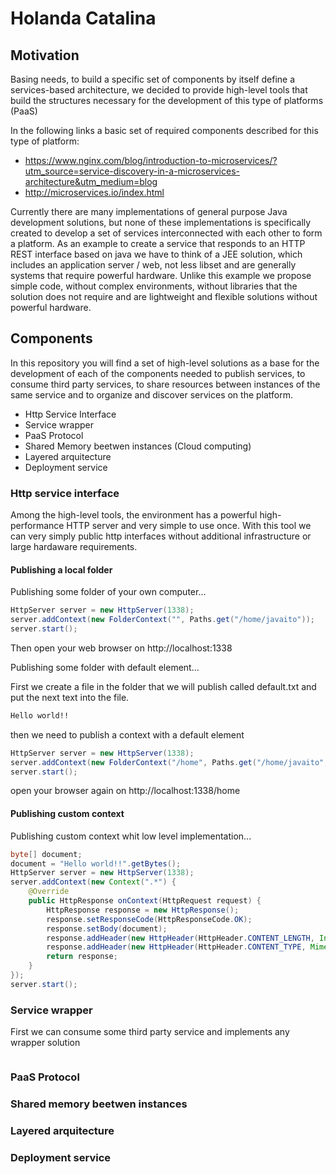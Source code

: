 # Holanda Catalina

## Motivation
Basing needs, to build a specific set of components by itself define a services-based architecture, we decided to provide high-level tools that build the structures necessary for the development of this type of platforms (PaaS)

In the following links a basic set of required components described for this type of platform:
- https://www.nginx.com/blog/introduction-to-microservices/?utm_source=service-discovery-in-a-microservices-architecture&utm_medium=blog
- http://microservices.io/index.html

Currently there are many implementations of general purpose Java development solutions, but none of these implementations is specifically created to develop a set of services interconnected with each other to form a platform.
As an example to create a service that responds to an HTTP REST interface based on java we have to think of a JEE solution, which includes an application server / web, not less libset and are generally systems that require powerful hardware. Unlike this example we propose simple code, without complex environments, without libraries that the solution does not require and are lightweight and flexible solutions without powerful hardware.

## Components
In this repository you will find a set of high-level solutions as a base for the development of each of the components needed to publish services, to consume third party services, to share resources between instances of the same service and to organize and discover services on the platform.

- Http Service Interface
- Service wrapper
- PaaS Protocol
- Shared Memory beetwen instances (Cloud computing)
- Layered arquitecture
- Deployment service

### Http service interface
Among the high-level tools, the environment has a powerful high-performance HTTP server and very simple to use once. With this tool we can very simply public http interfaces without additional infrastructure or large hardaware requirements.

#### Publishing a local folder
Publishing some folder of your own computer...
```java
HttpServer server = new HttpServer(1338);
server.addContext(new FolderContext("", Paths.get("/home/javaito"));
server.start();
```
Then open your web browser on http://localhost:1338

Publishing some folder with default element...

First we create a file in the folder that we will publish called default.txt and put the next text into the file.
```txt
Hello world!!
```
then we need to publish a context with a default element
```java
HttpServer server = new HttpServer(1338);
server.addContext(new FolderContext("/home", Paths.get("/home/javaito", "default.txt"));
server.start();
```
open your browser again on http://localhost:1338/home

#### Publishing custom context
Publishing custom context whit low level implementation...
```java
byte[] document;
document = "Hello world!!".getBytes();
HttpServer server = new HttpServer(1338);
server.addContext(new Context(".*") {
    @Override
    public HttpResponse onContext(HttpRequest request) {
        HttpResponse response = new HttpResponse();
        response.setResponseCode(HttpResponseCode.OK);
        response.setBody(document);
        response.addHeader(new HttpHeader(HttpHeader.CONTENT_LENGTH, Integer.toString(document.length)));
        response.addHeader(new HttpHeader(HttpHeader.CONTENT_TYPE, MimeType.TEXT_PLAIN.toString()));
        return response;
    }
});
server.start();
```

### Service wrapper
First we can consume some third party service and implements any wrapper solution
```java

```

### PaaS Protocol


### Shared memory beetwen instances


### Layered arquitecture


### Deployment service
